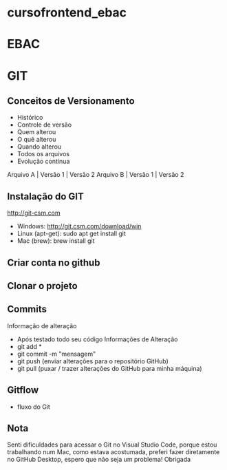 # cursofrontend_ebac

# EBAC

# GIT
## Conceitos de Versionamento
- Histórico
- Controle de versão
- Quem alterou
- O quê alterou
- Quando alterou
- Todos os arquivos
- Evolução contínua

Arquivo A | Versão 1 | Versão 2
Arquivo B | Versão 1 | Versão 2

## Instalação do GIT
http://git-csm.com

- Windows: http://git.csm.com/download/win
- Linux (apt-get): sudo apt get install git
- Mac (brew): brew install git

## Criar conta no github

## Clonar o projeto

## Commits
Informação de alteração
- Após testado todo seu código
Informações de Alteração
- git add *
- git commit -m "mensagem"
- git push (enviar alterações para o repositório GitHub)
- git pull (puxar / trazer alterações do GitHub para minha máquina)

## Gitflow
- fluxo do Git

## Nota
Senti dificuldades para acessar o Git no Visual Studio Code, porque estou trabalhando num Mac, como estava acostumada, preferi fazer diretamente no GitHub Desktop, espero que não seja um problema! Obrigada

